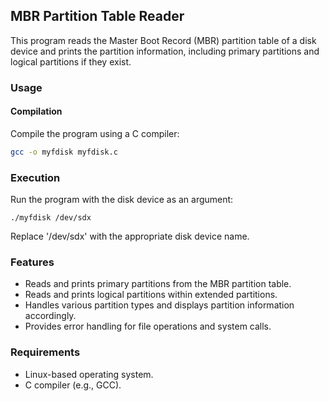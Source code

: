 ## MBR Partition Table Reader

This program reads the Master Boot Record (MBR) partition table of a disk device and prints the partition information, including primary partitions and logical partitions if they exist.

### Usage

#### Compilation

Compile the program using a C compiler:

```bash
gcc -o myfdisk myfdisk.c
```

### Execution
Run the program with the disk device as an argument:
```
./myfdisk /dev/sdx
```
Replace '/dev/sdx' with the appropriate disk device name.

### Features
- Reads and prints primary partitions from the MBR partition table.
- Reads and prints logical partitions within extended partitions.
- Handles various partition types and displays partition information accordingly.
- Provides error handling for file operations and system calls.

###  Requirements
- Linux-based operating system.
- C compiler (e.g., GCC).
